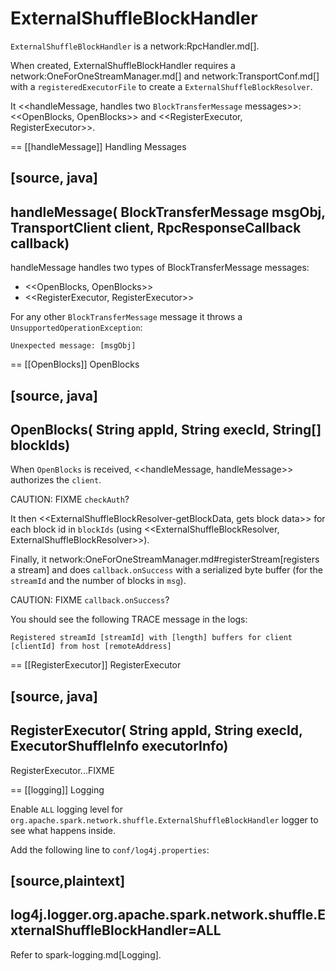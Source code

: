 # ExternalShuffleBlockHandler

`ExternalShuffleBlockHandler` is a network:RpcHandler.md[].

When created, ExternalShuffleBlockHandler requires a network:OneForOneStreamManager.md[] and network:TransportConf.md[] with a `registeredExecutorFile` to create a `ExternalShuffleBlockResolver`.

It <<handleMessage, handles two `BlockTransferMessage` messages>>: <<OpenBlocks, OpenBlocks>> and <<RegisterExecutor, RegisterExecutor>>.

== [[handleMessage]] Handling Messages

[source, java]
----
handleMessage(
  BlockTransferMessage msgObj,
  TransportClient client,
  RpcResponseCallback callback)
----

handleMessage handles two types of BlockTransferMessage messages:

* <<OpenBlocks, OpenBlocks>>
* <<RegisterExecutor, RegisterExecutor>>

For any other `BlockTransferMessage` message it throws a `UnsupportedOperationException`:

```
Unexpected message: [msgObj]
```

== [[OpenBlocks]] OpenBlocks

[source, java]
----
OpenBlocks(
  String appId,
  String execId,
  String[] blockIds)
----

When `OpenBlocks` is received, <<handleMessage, handleMessage>> authorizes the `client`.

CAUTION: FIXME `checkAuth`?

It then <<ExternalShuffleBlockResolver-getBlockData, gets block data>> for each block id in `blockIds` (using <<ExternalShuffleBlockResolver, ExternalShuffleBlockResolver>>).

Finally, it network:OneForOneStreamManager.md#registerStream[registers a stream] and does `callback.onSuccess` with a serialized byte buffer (for the `streamId` and the number of blocks in `msg`).

CAUTION: FIXME `callback.onSuccess`?

You should see the following TRACE message in the logs:

```
Registered streamId [streamId] with [length] buffers for client [clientId] from host [remoteAddress]
```

== [[RegisterExecutor]] RegisterExecutor

[source, java]
----
RegisterExecutor(
  String appId,
  String execId,
  ExecutorShuffleInfo executorInfo)
----

RegisterExecutor...FIXME

== [[logging]] Logging

Enable `ALL` logging level for `org.apache.spark.network.shuffle.ExternalShuffleBlockHandler` logger to see what happens inside.

Add the following line to `conf/log4j.properties`:

[source,plaintext]
----
log4j.logger.org.apache.spark.network.shuffle.ExternalShuffleBlockHandler=ALL
----

Refer to spark-logging.md[Logging].
